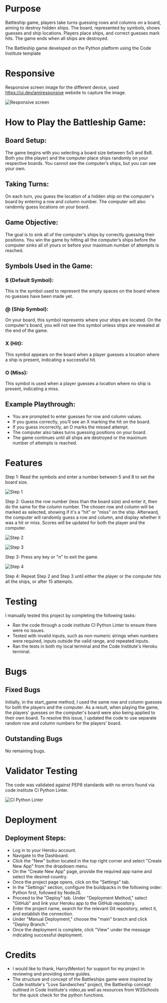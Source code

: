 # Purpose
  Battleship game, players take turns guessing rows and columns on a board, aiming to destroy hidden ships. The board, represented by symbols, shows guesses and ship locations. Players place ships, and correct guesses mark hits. The game ends when all ships are destroyed.

  The Battleship game developed on the Python platform using the Code Institute template

# Responsive 
Responsive screen image for the different device, used https://ui.dev/amiresponsive website to capture the image. 

![Responsive screen](assets/images/responsive_read.png)

# How to Play the Battleship Game:
## Board Setup:
The game begins with you selecting a board size between 5x5 and 8x8.
Both you (the player) and the computer place ships randomly on your respective boards. You cannot see the computer’s ships, but you can see your own.
## Taking Turns:
On each turn, you guess the location of a hidden ship on the computer's board by entering a row and column number.
The computer will also randomly guess locations on your board.
## Game Objective:
The goal is to sink all of the computer's ships by correctly guessing their positions.
You win the game by hitting all the computer’s ships before the computer sinks all of yours or before your maximum number of attempts is reached.
## Symbols Used in the Game:
### $ (Default Symbol):
This is the symbol used to represent the empty spaces on the board where no guesses have been made yet.
### @ (Ship Symbol):
On your board, this symbol represents where your ships are located.
On the computer's board, you will not see this symbol unless ships are revealed at the end of the game.
### X (Hit):
This symbol appears on the board when a player guesses a location where a ship is present, indicating a successful hit.
### O (Miss):
This symbol is used when a player guesses a location where no ship is present, indicating a miss.
## Example Playthrough:
- You are prompted to enter guesses for row and column values.
- If you guess correctly, you’ll see an X marking the hit on the board.
- If you guess incorrectly, an O marks the missed attempt.
- The computer also takes turns guessing positions on your board.
- The game continues until all ships are destroyed or the maximum number of attempts is reached.

# Features
Step 1: Read the symbols and enter a number between 5 and 8 to set the board size.

![Step 1](assets/images/step_1_boardsize.png)

Step 2: Guess the row number (less than the board size) and enter it, then do the same for the column number. The chosen row and column will be marked as selected, showing if it's a "hit" or "miss" on the ship. Afterward, the computer will randomly guess a row and column, and display whether it was a hit or miss. Scores will be updated for both the player and the computer.

![Step 2](assets/images/step_2_rowcol.png)

![Step 3](assets/images/step_3_guess.png)

Step 3: Press any key or "n" to exit the game.

![Step 4](assets/images/step_4_continue.png)

Step 4: Repeat Step 2 and Step 3 until either the player or the computer hits all the ships, or after 15 attempts.

# Testing
I manually tested this project by completing the following tasks:

- Ran the code through a code institute CI Python Linter to ensure there were no issues.
- Tested with invalid inputs, such as non-numeric strings when numbers were required, inputs outside the valid range, and repeated inputs.
- Ran the tests in both my local terminal and the Code Institute's Heroku terminal.

# Bugs
## Fixed Bugs
Initially, in the start_game method, I used the same row and column guesses for both the players and the computer. As a result, when playing the game, the players' guesses on the computer's board were also being applied to their own board. To resolve this issue, I updated the code to use separate random row and column numbers for the players' board.
## Outstanding Bugs
No remaining bugs.

# Validator Testing
The code was validated against PEP8 standards with no errors found via code institute CI Python Linter.

![CI Python Linter](assets/images/python_validator.png.png)

# Deployment
## Deployment Steps:

- Log in to your Heroku account.
- Navigate to the Dashboard.
- Click the "New" button located in the top right corner and select "Create New App" from the dropdown menu.
- On the "Create New App" page, provide the required app name and select the desired country.
- Once the project page opens, click on the "Settings" tab.
- In the "Settings" section, configure the buildpacks in the following order: Python first, followed by NodeJS.
- Proceed to the "Deploy" tab. Under "Deployment Method," select "GitHub" and link your Heroku app to the GitHub repository.
- Enter the project name, search for the relevant Git repository, select it, and establish the connection.
- Under "Manual Deployment," choose the "main" branch and click "Deploy Branch."
- Once the deployment is complete, click "View" under the message indicating successful deployment.

# Credits
- I would like to thank, Harry(Mentor) for support for my project in reviewing and providing some guides.
- The structure and concept of the Battleships game were inspired by Code Institute's "Love Sandwiches" project, 
  the Battleship concept outlined in Code Institute's video,as well as resources from W3Schools for the quick check for the python functions.